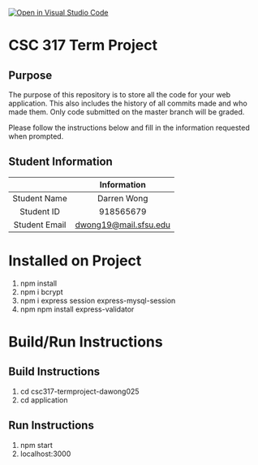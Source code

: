 [![Open in Visual Studio Code](https://classroom.github.com/assets/open-in-vscode-f059dc9a6f8d3a56e377f745f24479a46679e63a5d9fe6f495e02850cd0d8118.svg)](https://classroom.github.com/online_ide?assignment_repo_id=6183263&assignment_repo_type=AssignmentRepo)
# CSC 317 Term Project

## Purpose

The purpose of this repository is to store all the code for your web application. This also includes the history of all commits made and who made them. Only code submitted on the master branch will be graded.

Please follow the instructions below and fill in the information requested when prompted.

## Student Information

|               | Information   |
|:-------------:|:-------------:|
| Student Name  | Darren Wong   |
| Student ID    | 918565679     |
| Student Email | dwong19@mail.sfsu.edu |

# Installed on Project
1. npm install
2. npm i bcrypt
3. npm i express session express-mysql-session
4. npm npm install express-validator

# Build/Run Instructions
## Build Instructions
1. cd csc317-termproject-dawong025
2. cd application

## Run Instructions
1. npm start
2. localhost:3000